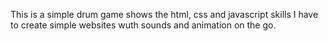 This is a simple drum game shows the html, css and javascript skills I have to create simple websites wuth sounds and animation on the go.
